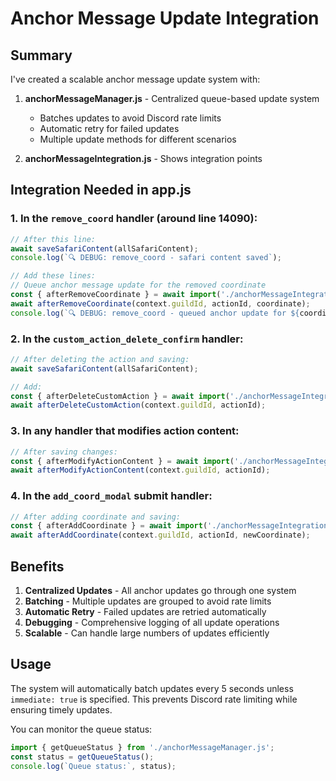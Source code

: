 # Anchor Message Update Integration

## Summary
I've created a scalable anchor message update system with:

1. **anchorMessageManager.js** - Centralized queue-based update system
   - Batches updates to avoid Discord rate limits
   - Automatic retry for failed updates
   - Multiple update methods for different scenarios

2. **anchorMessageIntegration.js** - Shows integration points

## Integration Needed in app.js

### 1. In the `remove_coord` handler (around line 14090):
```javascript
// After this line:
await saveSafariContent(allSafariContent);
console.log(`🔍 DEBUG: remove_coord - safari content saved`);

// Add these lines:
// Queue anchor message update for the removed coordinate
const { afterRemoveCoordinate } = await import('./anchorMessageIntegration.js');
await afterRemoveCoordinate(context.guildId, actionId, coordinate);
console.log(`🔍 DEBUG: remove_coord - queued anchor update for ${coordinate}`);
```

### 2. In the `custom_action_delete_confirm` handler:
```javascript
// After deleting the action and saving:
await saveSafariContent(allSafariContent);

// Add:
const { afterDeleteCustomAction } = await import('./anchorMessageIntegration.js');
await afterDeleteCustomAction(context.guildId, actionId);
```

### 3. In any handler that modifies action content:
```javascript
// After saving changes:
const { afterModifyActionContent } = await import('./anchorMessageIntegration.js');
await afterModifyActionContent(context.guildId, actionId);
```

### 4. In the `add_coord_modal` submit handler:
```javascript
// After adding coordinate and saving:
const { afterAddCoordinate } = await import('./anchorMessageIntegration.js');
await afterAddCoordinate(context.guildId, actionId, newCoordinate);
```

## Benefits

1. **Centralized Updates** - All anchor updates go through one system
2. **Batching** - Multiple updates are grouped to avoid rate limits
3. **Automatic Retry** - Failed updates are retried automatically
4. **Debugging** - Comprehensive logging of all update operations
5. **Scalable** - Can handle large numbers of updates efficiently

## Usage

The system will automatically batch updates every 5 seconds unless `immediate: true` is specified. This prevents Discord rate limiting while ensuring timely updates.

You can monitor the queue status:
```javascript
import { getQueueStatus } from './anchorMessageManager.js';
const status = getQueueStatus();
console.log(`Queue status:`, status);
```